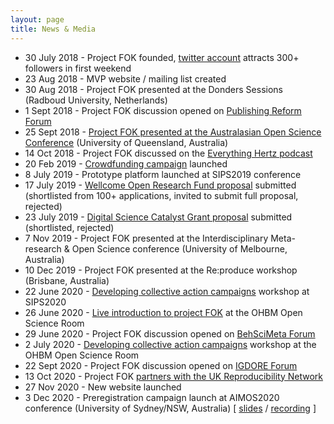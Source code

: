 ```yaml
---
layout: page
title: News & Media
---
```


* 30 July 2018 - Project FOK founded, [twitter account](https://twitter.com/projectfok) attracts 300+ followers in first weekend
* 23 Aug 2018 - MVP website / mailing list created
* 30 Aug 2018 - Project FOK presented at the Donders Sessions (Radboud University, Netherlands)
* 1 Sept 2018 - Project FOK discussion opened on [Publishing Reform Forum](https://gitlab.com/publishing-reform/discussion/-/issues/78)
* 25 Sept 2018 - [Project FOK presented at the Australasian Open Science Conference](https://osf.io/gb5yv/) (University of Queensland, Australia)
* 14 Oct 2018 - Project FOK discussed on the [Everything Hertz podcast](https://soundcloud.com/everything-hertz/70-doubling-blinding-dog-balls)
* 20 Feb 2019 - [Crowdfunding campaign](https://www.gofundme.com/f/rpjkz-test) launched
* 8 July 2019 - Prototype platform launched at SIPS2019 conference
* 17 July 2019 - [Wellcome Open Research Fund proposal](https://docs.google.com/document/d/1D5Il4sEEeVZ56xURgkFZRWjjaThXEqZJ0JyDP1DNwDY/edit?usp=sharing) submitted (shortlisted from 100+ applications, invited to submit full proposal, rejected)
* 23 July 2019 - [Digital Science Catalyst Grant proposal](https://docs.google.com/document/d/1SHccmUiQf59rwefbzQWAhr3PyCiGbr2bLCsAzKIvKb0/edit?usp=sharing) submitted (shortlisted, rejected)
* 7 Nov 2019 - Project FOK presented at the Interdisciplinary Meta-research & Open Science conference (University of Melbourne, Australia)
* 10 Dec 2019 - Project FOK presented at the Re:produce workshop (Brisbane, Australia)
* 22 June 2020 - [Developing collective action campaigns](https://docs.google.com/document/d/15_zup9UU2LFqQE9IXHfcheWyrXobfN-YAGNfuvLo_uw/edit?usp=sharing) workshop at SIPS2020
* 26 June 2020 - [Live introduction to project FOK](https://www.youtube.com/watch?v=_JTPtyPrMLM) at the OHBM Open Science Room
* 29 June 2020 - Project FOK discussion opened on [BehSciMeta Forum](https://www.reddit.com/r/BehSciMeta/comments/hi0b1p/collective_campaigns_for_change_in_academia_a/?utm_source=share&utm_medium=web2x&context=3)
* 2 July 2020 - [Developing collective action campaigns](https://www.youtube.com/watch?v=5LJbzztPpME) workshop at the OHBM Open Science Room
* 22 Sept 2020 - Project FOK discussion opened on [IGDORE Forum](https://forum.igdore.org/t/project-free-our-knowledge-fixing-academia-with-collective-action/851)
* 13 Oct 2020 - Project FOK [partners with the UK Reproducibility Network](https://www.ukrn.org/2020/10/13/ukrn-partnering-project-fok/)
* 27 Nov 2020 - New website launched
* 3 Dec 2020 - Preregistration campaign launch at AIMOS2020 conference (University of Sydney/NSW, Australia) [ [slides](https://docs.google.com/presentation/d/1nXDTM4EmKId93ClKNRQVCncAMmm1y8Z398TU2bm32eI/edit?usp=sharing) / [recording](https://youtu.be/vzB7Vh_gkLs) ]

